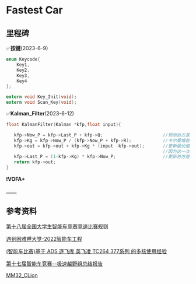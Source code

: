# Fastest Car
## 里程碑
:white_check_mark:**按键**(2023-6-9)
```c
enum Keycode{
    Key1,
    Key2,
    Key3,
    Key4
};

extern void Key_Init(void);
extern void Scan_Key(void);
```

:white_check_mark:**Kalman_Filter**(2023-6-12)
```c
float KalmanFilter(Kalman *kfp,float input){

   kfp->Now_P = kfp->Last_P + kfp->Q;                       //预测协方差方程：k时刻系统估算协方差 = k-1时刻的系统协方差 + 过程噪声协方差
   kfp->Kg = kfp->Now_P / (kfp->Now_P + kfp->R);            //卡尔曼增益方程：卡尔曼增益 = k时刻系统估算协方差 / （k时刻系统估算协方差 + 观测噪声协方差）
   kfp->out = kfp->out + kfp->Kg * (input -kfp->out);       //更新最优值方程：k时刻状态变量的最优值 = 状态变量的预测值 + 卡尔曼增益 * （测量值 - 状态变量的预测值）
                                                            //因为这一次的预测值就是上一次的输出值
   kfp->Last_P = (1-kfp->Kg) * kfp->Now_P;                  //更新协方差方程: 本次的系统协方差付给 kfp->LastP 威下一次运算准备。
   return kfp->out;
}
```
:heavy_exclamation_mark:**VOFA+**
```
…………
```


## 参考资料
[第十八届全国大学生智能车竞赛竞速比赛规则](https://blog.csdn.net/zhuoqingjoking97298/article/details/127817742)


[遇到困难睡大觉-2022智能车工程](https://gitee.com/zhewana/TroubleSleeping_2022)


[(智能车比赛)基于 ADS 逐飞库 英飞凌 TC264 377系列 的多核使用经验](https://blog.csdn.net/zhou_zhuo/article/details/128751309?csdn_share_tail=%7B%22type%22%3A%22blog%22%2C%22rType%22%3A%22article%22%2C%22rId%22%3A%22128751309%22%2C%22source%22%3A%22zhou_zhuo%22%7D&fromshare=blogdetail)

[第十七届智能车竞赛--极速越野组总结报告](https://blog.csdn.net/m0_46430715/article/details/126709805)

[MM32_CLion](https://github.com/ZhuYanzhen1/MM32_CLion)



